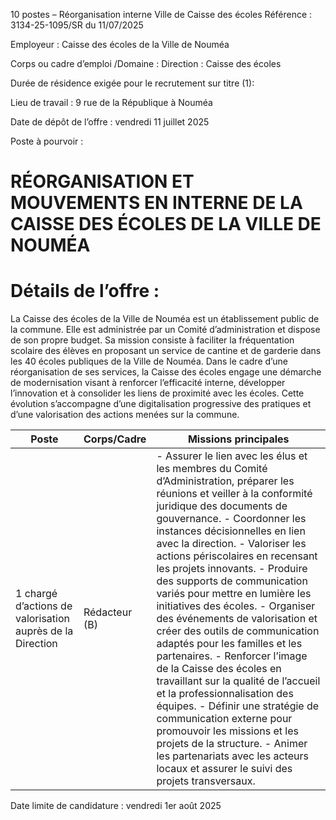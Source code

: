 
10 postes – Réorganisation interne                                                        Ville de
Caisse des écoles
Référence : 3134-25-1095/SR du 11/07/2025

Employeur : Caisse des écoles de la Ville de Nouméa

Corps ou cadre d’emploi /Domaine : Direction : Caisse des écoles

Durée de résidence exigée pour le recrutement sur titre (1):

Lieu de travail : 9 rue de la République à Nouméa

Date de dépôt de l’offre : vendredi 11 juillet 2025

Poste à pourvoir :

# RÉORGANISATION ET MOUVEMENTS EN INTERNE DE LA CAISSE DES ÉCOLES DE LA VILLE DE NOUMÉA

# Détails de l’offre :

La Caisse des écoles de la Ville de Nouméa est un établissement public de la commune. Elle est
administrée par un Comité d’administration et dispose de son propre budget. Sa mission consiste à
faciliter la fréquentation scolaire des élèves en proposant un service de cantine et de garderie dans
les 40 écoles publiques de la Ville de Nouméa.
Dans le cadre d’une réorganisation de ses services, la Caisse des écoles engage une démarche de
modernisation visant à renforcer l’efficacité interne, développer l’innovation et à consolider les liens
de proximité avec les écoles. Cette évolution s’accompagne d’une digitalisation progressive des
pratiques et d’une valorisation des actions menées sur la commune.

| Poste                                                     | Corps/Cadre   | Missions principales                                                                                                                                                                                                                                                                                                                                                                                                                                                                                                                                                                                                                                                                                                                                                                                                                                                                             |
| --------------------------------------------------------- | ------------- | ------------------------------------------------------------------------------------------------------------------------------------------------------------------------------------------------------------------------------------------------------------------------------------------------------------------------------------------------------------------------------------------------------------------------------------------------------------------------------------------------------------------------------------------------------------------------------------------------------------------------------------------------------------------------------------------------------------------------------------------------------------------------------------------------------------------------------------------------------------------------------------------------ |
| 1 chargé d’actions de valorisation auprès de la Direction | Rédacteur (B) | - Assurer le lien avec les élus et les membres du Comité d’Administration, préparer les réunions et veiller à la conformité juridique des documents de gouvernance. - Coordonner les instances décisionnelles en lien avec la direction. - Valoriser les actions périscolaires en recensant les projets innovants. - Produire des supports de communication variés pour mettre en lumière les initiatives des écoles. - Organiser des événements de valorisation et créer des outils de communication adaptés pour les familles et les partenaires. - Renforcer l’image de la Caisse des écoles en travaillant sur la qualité de l’accueil et la professionnalisation des équipes. - Définir une stratégie de communication externe pour promouvoir les missions et les projets de la structure. - Animer les partenariats avec les acteurs locaux et assurer le suivi des projets transversaux. |

Date limite de candidature : vendredi 1er août 2025


